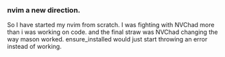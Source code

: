 ### nvim a new direction.

So I have started my nvim from scratch. I was fighting with
NVChad more than i was working on code. and the final straw was
NVChad changing the way mason worked. ensure_installed would just
start throwing an error instead of working.
